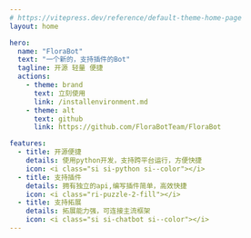 ```yaml
---
# https://vitepress.dev/reference/default-theme-home-page
layout: home

hero:
  name: "FloraBot"
  text: "一个新的，支持插件的Bot"
  tagline: 开源 轻量 便捷
  actions:
    - theme: brand
      text: 立刻使用
      link: /installenvironment.md
    - theme: alt
      text: github
      link: https://github.com/FloraBotTeam/FloraBot

features:
  - title: 开源便捷
    details: 使用python开发，支持跨平台运行，方便快捷
    icon: <i class="si si-python si--color"></i>
  - title: 支持插件
    details: 拥有独立的api,编写插件简单，高效快捷
    icon: <i class="ri-puzzle-2-fill"></i>
  - title: 支持拓展
    details: 拓展能力强，可连接主流框架
    icon: <i class="si si-chatbot si--color"></i>
---
```


